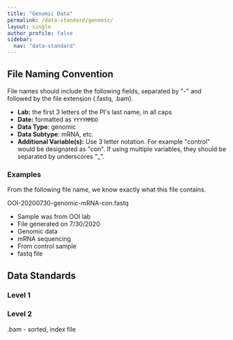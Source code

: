 ```yaml
---
title: "Genomic Data"
permalink: /data-standard/genomic/
layout: single
author_profile: false
sidebar:
  nav: "data-standard"
---
```


## File Naming Convention

File names should include the following fields, separated by "-" and followed by the file extension (.fastq, .bam).

+ **Lab:** the first 3 letters of the PI's last name, in all caps
+ **Date:** formatted as `YYYYMMDD`
+ **Data Type**: genomic
+ **Data Subtype**: mRNA, etc.
+ **Additional Variable(s):** Use 3 letter notation. For example "control" would be designated as "con". If using multiple variables, they should be separated by underscores "_".

### Examples

From the following file name, we know exactly what this file contains.

OOI-20200730-genomic-mRNA-con.fastq

+ Sample was from OOI lab
+ File generated on 7/30/2020
+ Genomic data
+ mRNA sequencing
+ From control sample
+ fastq file

## Data Standards

### Level 1

### Level 2
.bam - sorted, index file

